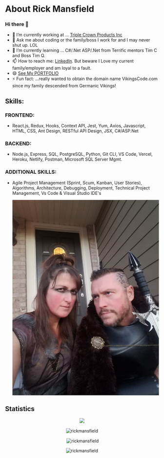 # About Rick Mansfield
### Hi there 👋

<!--
**rickmansfield/rickmansfield** is a ✨ _special_ ✨ repository because its `README.md` (this file) appears on your GitHub profile.

Here are some ideas to get you started:
- 🌱 I’m currently learning ...
- 👯 I’m looking to collaborate on ...
- 🤔 I’m looking for help with ...
- 😄 Pronouns: ...
- 💬 Ask me about ...
- 📫 How to reach me: ... [Resume](https://resume.creddle.io/resume/4uxc0m7zngm) or
- ⚡ Fun fact: ...
update the readme using https://github.com/ryo-ma/github-profile-trophy
-->

- 🔭 I’m currently working at ... [Triple Crown Products Inc](https://triplecrownproducts.com/)
- 💬 Ask me about coding or the family/boss I work for and I may never shut up. LOL
- 🌱 I’m currently learning ... C#/.Net ASP/.Net from Terrific mentors Tim C and Boss Tim Q. 
- 📫 How to reach me:  [LinkedIn](https://www.linkedin.com/in/peacefulrick/). But beware I Love my current family/employer and am loyal to a fault. 
- 😄 [See My PORTFOLIO](https://mansfield-port-v3.netlify.app/)
- ⚡ Fun fact: ...really wanted to obtain the domain name VikingsCode.com since my family descended from Germanic Vikings!

## Skills:
### FRONTEND: 
- React.js, Redux, Hooks, Context API, Jest, Yum, Axios, Javascript, HTML, CSS, Ant Design, RESTful API Design, JSX, C#/ASP.Net
### BACKEND:
- Node.js, Express, SQL, PostgreSQL, Python, Git CLI, VS Code, Vercel, Heroku, Netlify, Postman, Microsoft SQL Server Mgmt. 
### ADDITIONAL SKILLS:
- Agile Project Management (Sprint, Scum, Kanban, User Stories), Algorithms, Architecture, Debugging, Deployment, Technical Project Management, Vs Code & Visual Studio IDE's

    ![Vikings Code](Assets/img/Rick-n-Sara-Vikings2jpg.jpg)
## Statistics
<!-- [![trophy](https://github-profile-trophy.vercel.app/?username=ryo-ma&theme=onedark)](https://github.com/ryo-ma/github-profile-trophy) -->
<p align="center"> <a href="https://github.com/ryo-ma/github-profile-trophy"><img src="https://github-profile-trophy.vercel.app/?username=rickmansfield&theme=onedark&row=2&column=3" /></a></p>
<!-- <p align="left"> <a href="https://github.com/ryo-ma/github-profile-trophy"><img src="https://github-profile-trophy.vercel.app/?username=rickmansfield" alt="rickmansfield" /></a></p> -->
<p align="center" ><img src="https://github-readme-stats.vercel.app/api/top-langs?username=rickmansfield&show_icons=true&locale=en&layout=compact" alt="rickmansfield" /></p>
<p align="center">&nbsp;<img align="center" src="https://github-readme-stats.vercel.app/api?username=rickmansfield&show_icons=true&locale=en" alt="rickmansfield" /></p>
<p align="center"><img align="center" src="https://github-readme-streak-stats.herokuapp.com/?user=rickmansfield&" alt="rickmansfield" /></p>
